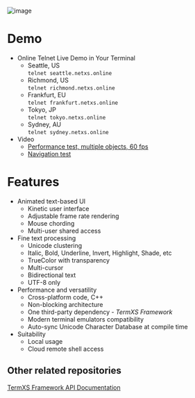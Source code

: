 ![image](https://dice.netxs.online/cloud/vtm/vtm_demo.png)

# Demo
- Online Telnet Live Demo in Your Terminal
  - Seattle, US  
      `telnet seattle.netxs.online`
  - Richmond, US  
      `telnet richmond.netxs.online`
  - Frankfurt, EU  
      `telnet frankfurt.netxs.online`
  - Tokyo, JP  
      `telnet tokyo.netxs.online`
  - Sydney, AU  
      `telnet sydney.netxs.online`
- Video
  - [Performance test, multiple objects, 60 fps](https://youtu.be/mQVOlCJZZ4w)
  - [Navigation test](https://youtu.be/5h1fJ-es8kQ)

# Features
- Animated text-based UI
  - Kinetic user interface
  - Adjustable frame rate rendering
  - Mouse chording
  - Multi-user shared access
- Fine text processing
  - Unicode clustering
  - Italic, Bold, Underline, Invert, Highlight, Shade, etc
  - TrueColor with transparency
  - Multi-cursor
  - Bidirectional text
  - UTF-8 only
- Performance and versatility  
  - Cross-platform code, C++
  - Non-blocking architecture
  - One third-party dependency - _TermXS Framework_
  - Modern terminal emulators compatibility
  - Auto-sync Unicode Character Database at compile time
- Suitability
  - Local usage
  - Cloud remote shell access

## Other related repositories
[TermXS Framework API Documentation](https://github.com/netxs-group/TermXS-Docs)
